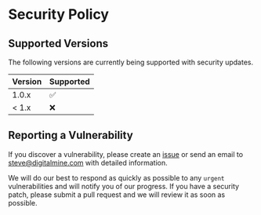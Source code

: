 # Security Policy

## Supported Versions

The following versions are currently being supported with security updates.

| Version | Supported          |
| ------- | ------------------ |
| 1.0.x   | :white_check_mark: |
| < 1.x   | :x:                |

## Reporting a Vulnerability

If you discover a vulnerability, please create an [issue](https://github.com/digitalminellc/mura-theme-bootstrap4/issues)
or send an email to steve@digitalmine.com with detailed information.

We will do our best to respond as quickly as possible to any `urgent` vulnerabilities and will notify you
of our progress. If you have a security patch, please submit a pull request and we will review it as
soon as possible.

